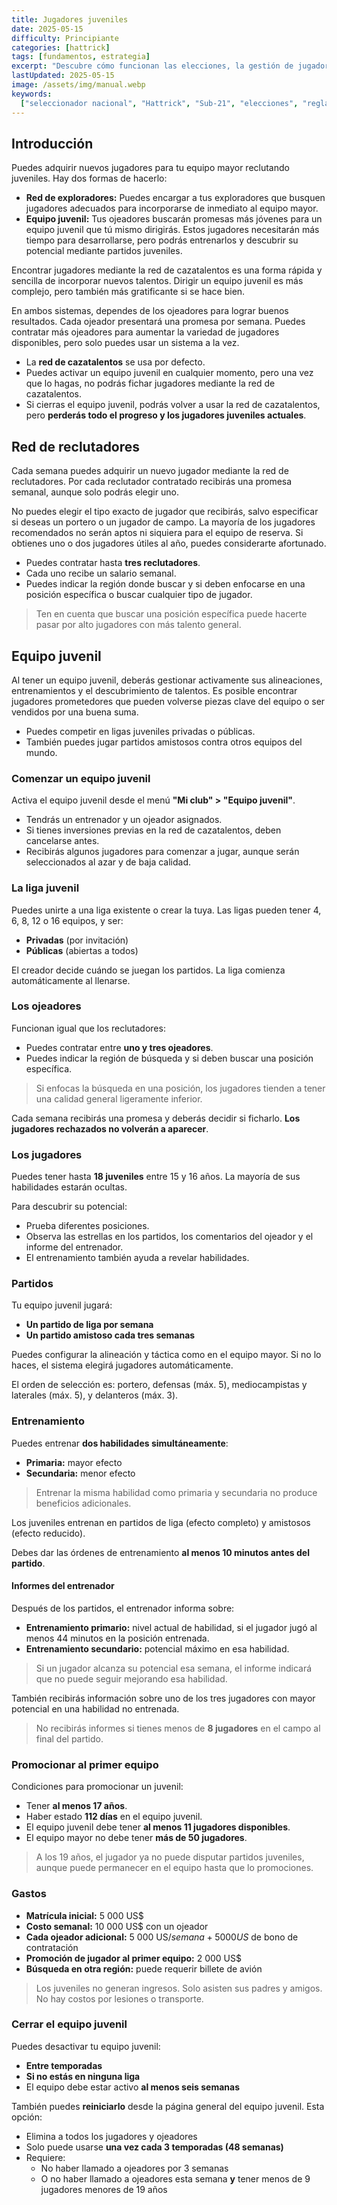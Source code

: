 ```yaml
---
title: Jugadores juveniles
date: 2025-05-15
difficulty: Principiante
categories: [hattrick]
tags: [fundamentos, estrategia]
excerpt: "Descubre cómo funcionan las elecciones, la gestión de jugadores y las reglas de partidos para liderar una Selección Nacional o Sub-21 en Hattrick."
lastUpdated: 2025-05-15
image: /assets/img/manual.webp
keywords:
  ["seleccionador nacional", "Hattrick", "Sub-21", "elecciones", "reglas"]
---
```


## Introducción

Puedes adquirir nuevos jugadores para tu equipo mayor reclutando juveniles. Hay dos formas de hacerlo:

- **Red de exploradores:** Puedes encargar a tus exploradores que busquen jugadores adecuados para incorporarse de inmediato al equipo mayor.
- **Equipo juvenil:** Tus ojeadores buscarán promesas más jóvenes para un equipo juvenil que tú mismo dirigirás. Estos jugadores necesitarán más tiempo para desarrollarse, pero podrás entrenarlos y descubrir su potencial mediante partidos juveniles.

Encontrar jugadores mediante la red de cazatalentos es una forma rápida y sencilla de incorporar nuevos talentos. Dirigir un equipo juvenil es más complejo, pero también más gratificante si se hace bien.

En ambos sistemas, dependes de los ojeadores para lograr buenos resultados. Cada ojeador presentará una promesa por semana. Puedes contratar más ojeadores para aumentar la variedad de jugadores disponibles, pero solo puedes usar un sistema a la vez.

- La **red de cazatalentos** se usa por defecto.
- Puedes activar un equipo juvenil en cualquier momento, pero una vez que lo hagas, no podrás fichar jugadores mediante la red de cazatalentos.
- Si cierras el equipo juvenil, podrás volver a usar la red de cazatalentos, pero **perderás todo el progreso y los jugadores juveniles actuales**.

## Red de reclutadores

Cada semana puedes adquirir un nuevo jugador mediante la red de reclutadores. Por cada reclutador contratado recibirás una promesa semanal, aunque solo podrás elegir uno.

No puedes elegir el tipo exacto de jugador que recibirás, salvo especificar si deseas un portero o un jugador de campo. La mayoría de los jugadores recomendados no serán aptos ni siquiera para el equipo de reserva. Si obtienes uno o dos jugadores útiles al año, puedes considerarte afortunado.

- Puedes contratar hasta **tres reclutadores**.
- Cada uno recibe un salario semanal.
- Puedes indicar la región donde buscar y si deben enfocarse en una posición específica o buscar cualquier tipo de jugador.

> Ten en cuenta que buscar una posición específica puede hacerte pasar por alto jugadores con más talento general.

## Equipo juvenil

Al tener un equipo juvenil, deberás gestionar activamente sus alineaciones, entrenamientos y el descubrimiento de talentos. Es posible encontrar jugadores prometedores que pueden volverse piezas clave del equipo o ser vendidos por una buena suma.

- Puedes competir en ligas juveniles privadas o públicas.
- También puedes jugar partidos amistosos contra otros equipos del mundo.

### Comenzar un equipo juvenil

Activa el equipo juvenil desde el menú **"Mi club" > "Equipo juvenil"**.

- Tendrás un entrenador y un ojeador asignados.
- Si tienes inversiones previas en la red de cazatalentos, deben cancelarse antes.
- Recibirás algunos jugadores para comenzar a jugar, aunque serán seleccionados al azar y de baja calidad.

### La liga juvenil

Puedes unirte a una liga existente o crear la tuya. Las ligas pueden tener 4, 6, 8, 12 o 16 equipos, y ser:

- **Privadas** (por invitación)
- **Públicas** (abiertas a todos)

El creador decide cuándo se juegan los partidos. La liga comienza automáticamente al llenarse.

### Los ojeadores

Funcionan igual que los reclutadores:

- Puedes contratar entre **uno y tres ojeadores**.
- Puedes indicar la región de búsqueda y si deben buscar una posición específica.

> Si enfocas la búsqueda en una posición, los jugadores tienden a tener una calidad general ligeramente inferior.

Cada semana recibirás una promesa y deberás decidir si ficharlo. **Los jugadores rechazados no volverán a aparecer**.

### Los jugadores

Puedes tener hasta **18 juveniles** entre 15 y 16 años. La mayoría de sus habilidades estarán ocultas.

Para descubrir su potencial:

- Prueba diferentes posiciones.
- Observa las estrellas en los partidos, los comentarios del ojeador y el informe del entrenador.
- El entrenamiento también ayuda a revelar habilidades.

### Partidos

Tu equipo juvenil jugará:

- **Un partido de liga por semana**
- **Un partido amistoso cada tres semanas**

Puedes configurar la alineación y táctica como en el equipo mayor. Si no lo haces, el sistema elegirá jugadores automáticamente.

El orden de selección es: portero, defensas (máx. 5), mediocampistas y laterales (máx. 5), y delanteros (máx. 3).

### Entrenamiento

Puedes entrenar **dos habilidades simultáneamente**:

- **Primaria:** mayor efecto
- **Secundaria:** menor efecto

> Entrenar la misma habilidad como primaria y secundaria no produce beneficios adicionales.

Los juveniles entrenan en partidos de liga (efecto completo) y amistosos (efecto reducido).

Debes dar las órdenes de entrenamiento **al menos 10 minutos antes del partido**.

#### Informes del entrenador

Después de los partidos, el entrenador informa sobre:

- **Entrenamiento primario:** nivel actual de habilidad, si el jugador jugó al menos 44 minutos en la posición entrenada.
- **Entrenamiento secundario:** potencial máximo en esa habilidad.

> Si un jugador alcanza su potencial esa semana, el informe indicará que no puede seguir mejorando esa habilidad.

También recibirás información sobre uno de los tres jugadores con mayor potencial en una habilidad no entrenada.

> No recibirás informes si tienes menos de **8 jugadores** en el campo al final del partido.

### Promocionar al primer equipo

Condiciones para promocionar un juvenil:

- Tener **al menos 17 años**.
- Haber estado **112 días** en el equipo juvenil.
- El equipo juvenil debe tener **al menos 11 jugadores disponibles**.
- El equipo mayor no debe tener **más de 50 jugadores**.

> A los 19 años, el jugador ya no puede disputar partidos juveniles, aunque puede permanecer en el equipo hasta que lo promociones.

### Gastos

- **Matrícula inicial:** 5 000 US$
- **Costo semanal:** 10 000 US$ con un ojeador
- **Cada ojeador adicional:** 5 000 US$/semana + 5 000 US$ de bono de contratación
- **Promoción de jugador al primer equipo:** 2 000 US$
- **Búsqueda en otra región:** puede requerir billete de avión

> Los juveniles no generan ingresos. Solo asisten sus padres y amigos. No hay costos por lesiones o transporte.

### Cerrar el equipo juvenil

Puedes desactivar tu equipo juvenil:

- **Entre temporadas**
- **Si no estás en ninguna liga**
- El equipo debe estar activo **al menos seis semanas**

También puedes **reiniciarlo** desde la página general del equipo juvenil. Esta opción:

- Elimina a todos los jugadores y ojeadores
- Solo puede usarse **una vez cada 3 temporadas (48 semanas)**
- Requiere:
  - No haber llamado a ojeadores por 3 semanas
  - O no haber llamado a ojeadores esta semana **y** tener menos de 9 jugadores menores de 19 años
